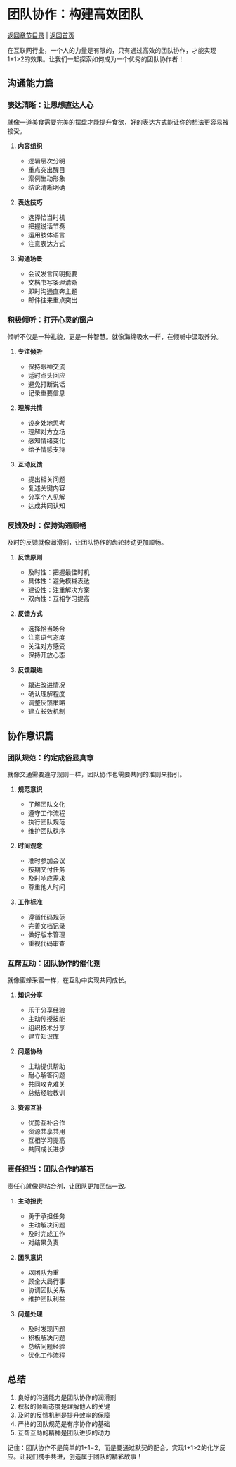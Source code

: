 # 团队协作：构建高效团队

[返回章节目录](./index.md) | [返回首页](../README.md)

在互联网行业，一个人的力量是有限的，只有通过高效的团队协作，才能实现1+1>2的效果。让我们一起探索如何成为一个优秀的团队协作者！

## 沟通能力篇

### 表达清晰：让思想直达人心

就像一道美食需要完美的摆盘才能提升食欲，好的表达方式能让你的想法更容易被接受。

1. **内容组织**
   - 逻辑层次分明
   - 重点突出醒目
   - 案例生动形象
   - 结论清晰明确

2. **表达技巧**
   - 选择恰当时机
   - 把握说话节奏
   - 运用肢体语言
   - 注意表达方式

3. **沟通场景**
   - 会议发言简明扼要
   - 文档书写条理清晰
   - 即时沟通直奔主题
   - 邮件往来重点突出

### 积极倾听：打开心灵的窗户

倾听不仅是一种礼貌，更是一种智慧。就像海绵吸水一样，在倾听中汲取养分。

1. **专注倾听**
   - 保持眼神交流
   - 适时点头回应
   - 避免打断说话
   - 记录重要信息

2. **理解共情**
   - 设身处地思考
   - 理解对方立场
   - 感知情绪变化
   - 给予情感支持

3. **互动反馈**
   - 提出相关问题
   - 复述关键内容
   - 分享个人见解
   - 达成共同认知

### 反馈及时：保持沟通顺畅

及时的反馈就像润滑剂，让团队协作的齿轮转动更加顺畅。

1. **反馈原则**
   - 及时性：把握最佳时机
   - 具体性：避免模糊表达
   - 建设性：注重解决方案
   - 双向性：互相学习提高

2. **反馈方式**
   - 选择恰当场合
   - 注意语气态度
   - 关注对方感受
   - 保持开放心态

3. **反馈跟进**
   - 跟进改进情况
   - 确认理解程度
   - 调整反馈策略
   - 建立长效机制

## 协作意识篇

### 团队规范：约定成俗显真章

就像交通需要遵守规则一样，团队协作也需要共同的准则来指引。

1. **规范意识**
   - 了解团队文化
   - 遵守工作流程
   - 执行团队规范
   - 维护团队秩序

2. **时间观念**
   - 准时参加会议
   - 按期交付任务
   - 及时响应需求
   - 尊重他人时间

3. **工作标准**
   - 遵循代码规范
   - 完善文档记录
   - 做好版本管理
   - 重视代码审查

### 互帮互助：团队协作的催化剂

就像蜜蜂采蜜一样，在互助中实现共同成长。

1. **知识分享**
   - 乐于分享经验
   - 主动传授技能
   - 组织技术分享
   - 建立知识库

2. **问题协助**
   - 主动提供帮助
   - 耐心解答问题
   - 共同攻克难关
   - 总结经验教训

3. **资源互补**
   - 优势互补合作
   - 资源共享共用
   - 互相学习提高
   - 共同成长进步

### 责任担当：团队合作的基石

责任心就像是粘合剂，让团队更加团结一致。

1. **主动担责**
   - 勇于承担任务
   - 主动解决问题
   - 及时完成工作
   - 对结果负责

2. **团队意识**
   - 以团队为重
   - 顾全大局行事
   - 协调团队关系
   - 维护团队利益

3. **问题处理**
   - 及时发现问题
   - 积极解决问题
   - 总结问题经验
   - 优化工作流程

## 总结

1. 良好的沟通能力是团队协作的润滑剂
2. 积极的倾听态度是理解他人的关键
3. 及时的反馈机制是提升效率的保障
4. 严格的团队规范是有序协作的基础
5. 互帮互助的精神是团队进步的动力

记住：团队协作不是简单的1+1=2，而是要通过默契的配合，实现1+1>2的化学反应。让我们携手共进，创造属于团队的精彩故事！
